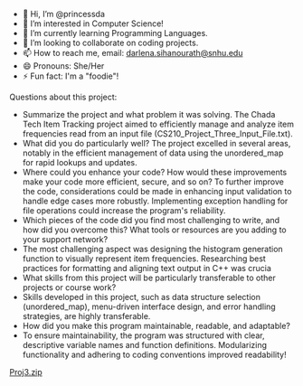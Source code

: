 - 👋 Hi, I’m @princessda
- 👀 I’m interested in Computer Science!
- 🌱 I’m currently learning Programming Languages.
- 💞️ I’m looking to collaborate on coding projects.
- 📫 How to reach me, email: darlena.sihanourath@snhu.edu
- 😄 Pronouns: She/Her
- ⚡ Fun fact: I'm a "foodie"! 

Questions about this project:
- Summarize the project and what problem it was solving.
  The Chada Tech Item Tracking project aimed to efficiently manage and analyze item frequencies read from an input file (CS210_Project_Three_Input_File.txt). 
- What did you do particularly well?
   The project excelled in several areas, notably in the efficient management of data using the unordered_map for rapid lookups and updates. 
- Where could you enhance your code? How would these improvements make your code more efficient, secure, and so on?
   To further improve the code, considerations could be made in enhancing input validation to handle edge cases more robustly. Implementing exception handling for file operations could increase the program's reliability.
- Which pieces of the code did you find most challenging to write, and how did you overcome this? What tools or resources are you adding to your support network?
- The most challenging aspect was designing the histogram generation function to visually represent item frequencies. Researching best practices for formatting and aligning text output in C++ was crucia
- What skills from this project will be particularly transferable to other projects or course work?
-  Skills developed in this project, such as data structure selection (unordered_map), menu-driven interface design, and error handling strategies, are highly transferable.
- How did you make this program maintainable, readable, and adaptable?
-  To ensure maintainability, the program was structured with clear, descriptive variable names and function definitions. Modularizing functionality and adhering to coding conventions improved readability!

  




<!---
princessda/princessda is a ✨ special ✨ repository because its `README.md` (this file) appears on your GitHub profile.
You can click the Preview link to take a look at your changes.
--->
[Proj3.zip](https://github.com/user-attachments/files/16023832/Proj3.zip)
